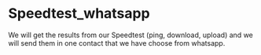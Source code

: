 # Speedtest_whatsapp
We will get the results from our Speedtest (ping, download, upload) and we will send them in one contact that we have choose from whatsapp.

